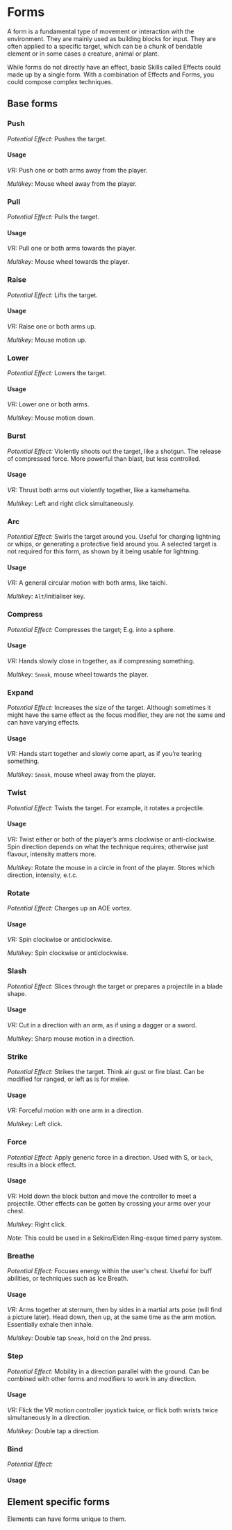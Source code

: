 # Forms

A form is a fundamental type of movement or interaction with the environment.
They are mainly used as building blocks for input.
They are often applied to a specific target,
which can be a chunk of bendable element
or in some cases a creature, animal or plant.

While forms do not directly have an effect, basic Skills called Effects could made up by a single form.
With a combination of Effects and Forms, you could compose
complex techniques.

## Base forms

### Push

*Potential Effect:* Pushes the target.

#### Usage
*VR:* Push one or both arms away from the player.

*Multikey:* Mouse wheel away from the player.

### Pull

*Potential Effect:* Pulls the target.

#### Usage
*VR:* Pull one or both arms towards the player.

*Multikey:* Mouse wheel towards the player.

### Raise
*Potential Effect:* Lifts the target.

#### Usage
*VR:* Raise one or both arms up.

*Multikey:* Mouse motion up.

### Lower
*Potential Effect:* Lowers the target.

#### Usage
*VR:* Lower one or both arms.

*Multikey:* Mouse motion down.

### Burst

*Potential Effect:* Violently shoots out the target, like a shotgun. The release of compressed force. More powerful than blast, but less controlled.

#### Usage
*VR:* Thrust both arms out violently together, like a kamehameha.

*Multikey:* Left and right click simultaneously.

### Arc

*Potential Effect:* Swirls the target around you. Useful for charging lightning or whips, or generating a protective field around you. A selected target is not required for this form, as shown by it being usable for lightning.

#### Usage
*VR:* A general circular motion with both arms, like taichi.

*Multikey:* `Alt`/initialiser key.

### Compress

*Potential Effect:* Compresses the target; E.g. into a sphere.

#### Usage
*VR:* Hands slowly close in together, as if compressing something.

*Multikey:* `Sneak`, mouse wheel towards the player.

### Expand

*Potential Effect:* Increases the size of the target. Although sometimes it might have the same effect as the focus modifier, they are not the same and can have varying effects.

#### Usage
*VR:* Hands start together and slowly come apart, as if you’re tearing something.

*Multikey:* `Sneak`, mouse wheel away from the player.


### Twist

*Potential Effect:* Twists the target. For example, it rotates a projectile.

#### Usage
*VR:* Twist either or both of the player’s arms clockwise or anti-clockwise. 
Spin direction depends on what the technique requires; otherwise just flavour, 
intensity matters more.

*Multikey:* Rotate the mouse in a circle in front of the player. Stores which direction,
intensity, e.t.c.

### Rotate

*Potential Effect:* Charges up an AOE vortex.

#### Usage
*VR:* Spin clockwise or anticlockwise.

*Multikey:* Spin clockwise or anticlockwise.


### Slash

*Potential Effect:* Slices through the target or prepares a projectile
in a blade shape.

#### Usage
*VR:* Cut in a direction with an arm, as if using a dagger or a sword.

*Multikey:* Sharp mouse motion in a direction.

### Strike

*Potential Effect:* Strikes the target. Think air gust or fire blast. Can be modified for ranged, or left as is for melee.

#### Usage
*VR:* Forceful motion with one arm in a direction.

*Multikey:* Left click.

### Force

*Potential Effect:* Apply generic force in a direction. Used with S, or `back`,
results in a block effect.

#### Usage
*VR:* Hold down the block button and move the controller to meet a projectile. 
Other effects can be gotten by crossing your arms over your chest.

*Multikey:* Right click.

*Note:* This could be used in a Sekiro/Elden Ring-esque timed parry system.

### Breathe

*Potential Effect:* Focuses energy within the user's chest. Useful for buff abilities, or techniques
such as Ice Breath.

#### Usage
*VR:* Arms together at sternum, then by sides in a martial arts pose (will find a picture later). 
Head down, then up, at the same time as the arm motion. Essentially exhale then inhale.

*Multikey:* Double tap `Sneak`, hold on the 2nd press.

### Step
*Potential Effect:* Mobility in a direction parallel with the ground. 
Can be combined with other forms and modifiers to work in any direction.

#### Usage
*VR:* Flick the VR motion controller joystick twice, or flick both wrists twice simultaneously in a direction.

*Multikey:* Double tap a direction.

### Bind
*Potential Effect:* 

#### Usage


## Element specific forms

Elements can have forms unique to them.
